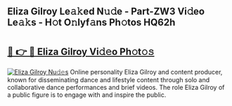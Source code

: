 ## Eliza Gilroy Le𝚊𝚔ed N𝚞𝚍e - Part-ZW3 Vi𝚍eo Le𝚊𝚔s - H𝚘t O𝚗lyf𝚊ns Ph𝚘tos HQ62h

# <h2><a href="http://hf58u3.feru.top/?c=Eliza+Gilroy">🔗 👉 🔴 Eliza Gilroy Vi𝚍𝚎o Ph𝚘t𝚘𝚜</a></h2>

[![Eliza Gilroy Nu𝚍𝚎s](https://i.imgur.com/0TWrTi3.gif)](http://hf58u3.feru.top/?c=Eliza+Gilroy)
Online personality Eliza Gilroy and content producer, known for disseminating dance and lifestyle content through solo and collaborative dance performances and brief videos. The role Eliza Gilroy of a public figure is to engage with and inspire the public. 
